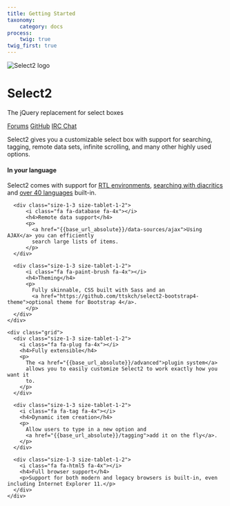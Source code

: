 ```yaml
---
title: Getting Started
taxonomy:
    category: docs
process:
    twig: true
twig_first: true
---
```


![Select2 logo](/images/logo.png)

# Select2

The jQuery replacement for select boxes

<div class="s2-docs-featurette">
    <a class="button" href="https://forums.select2.org">Forums</a>
    <a class="button" href="https://github.com/select2/select2">GitHub</a>
    <a class="button" href="https://webchat.freenode.net/?channels=select2">IRC Chat</a>
</div>

Select2 gives you a customizable select box with support for searching, tagging, remote data sets, infinite scrolling, and many other highly used options.

<div class="s2-docs-featurette">
    <div class="grid">
      <div class="size-1-3 size-tablet-1-2">
          <i class="fa fa-language fa-4x"></i>
          <h4>In your language</h4>
          <p>
            Select2 comes with support for
            <a href="{{base_url_absolute}}/i18n#rtl-support">RTL environments</a>,
            <a href="{{base_url_absolute}}/i18n#diacritics">searching with diacritics</a> and
            <a href="{{base_url_absolute}}/i18n#">over 40 languages</a> built-in.
          </p>
      </div>

      <div class="size-1-3 size-tablet-1-2">
          <i class="fa fa-database fa-4x"></i>
          <h4>Remote data support</h4>
          <p>
            <a href="{{base_url_absolute}}/data-sources/ajax">Using AJAX</a> you can efficiently
            search large lists of items.
          </p>
      </div>

      <div class="size-1-3 size-tablet-1-2">
          <i class="fa fa-paint-brush fa-4x"></i>
          <h4>Theming</h4>
          <p>
            Fully skinnable, CSS built with Sass and an
            <a href="https://github.com/ttskch/select2-bootstrap4-theme">optional theme for Bootstrap 4</a>.
          </p>
      </div>
    </div>

    <div class="grid">
      <div class="size-1-3 size-tablet-1-2">
        <i class="fa fa-plug fa-4x"></i>
        <h4>Fully extensible</h4>
        <p>
          The <a href="{{base_url_absolute}}/advanced">plugin system</a>
          allows you to easily customize Select2 to work exactly how you want it
          to.
        </p>
      </div>

      <div class="size-1-3 size-tablet-1-2">
        <i class="fa fa-tag fa-4x"></i>
        <h4>Dynamic item creation</h4>
        <p>
          Allow users to type in a new option and
          <a href="{{base_url_absolute}}/tagging">add it on the fly</a>.
        </p>
      </div>

      <div class="size-1-3 size-tablet-1-2">
        <i class="fa fa-html5 fa-4x"></i>
        <h4>Full browser support</h4>
        <p>Support for both modern and legacy browsers is built-in, even including Internet Explorer 11.</p>
      </div>
    </div>
</div>
